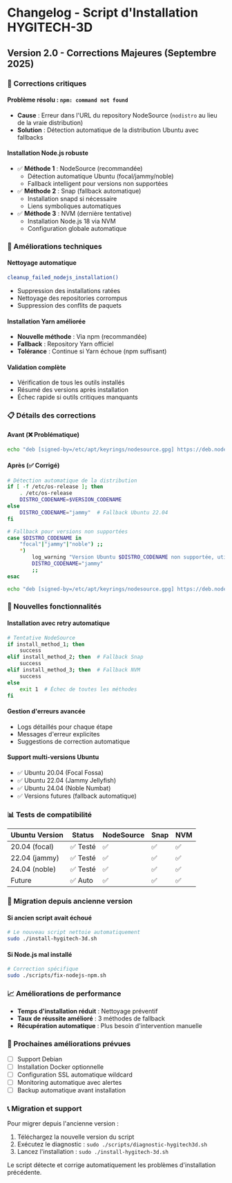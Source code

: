 # Changelog - Script d'Installation HYGITECH-3D

## Version 2.0 - Corrections Majeures (Septembre 2025)

### 🐛 Corrections critiques

#### Problème résolu : `npm: command not found`
- **Cause** : Erreur dans l'URL du repository NodeSource (`nodistro` au lieu de la vraie distribution)
- **Solution** : Détection automatique de la distribution Ubuntu avec fallbacks

#### Installation Node.js robuste
- ✅ **Méthode 1** : NodeSource (recommandée)
  - Détection automatique Ubuntu (focal/jammy/noble)
  - Fallback intelligent pour versions non supportées
- ✅ **Méthode 2** : Snap (fallback automatique)
  - Installation snapd si nécessaire
  - Liens symboliques automatiques
- ✅ **Méthode 3** : NVM (dernière tentative)
  - Installation Node.js 18 via NVM
  - Configuration globale automatique

### 🔧 Améliorations techniques

#### Nettoyage automatique
```bash
cleanup_failed_nodejs_installation()
```
- Suppression des installations ratées
- Nettoyage des repositories corrompus
- Suppression des conflits de paquets

#### Installation Yarn améliorée
- **Nouvelle méthode** : Via npm (recommandée)
- **Fallback** : Repository Yarn officiel
- **Tolérance** : Continue si Yarn échoue (npm suffisant)

#### Validation complète
- Vérification de tous les outils installés
- Résumé des versions après installation
- Échec rapide si outils critiques manquants

### 📋 Détails des corrections

#### Avant (❌ Problématique)
```bash
echo "deb [signed-by=/etc/apt/keyrings/nodesource.gpg] https://deb.nodesource.com/node_18.x nodistro main"
```

#### Après (✅ Corrigé)
```bash
# Détection automatique de la distribution
if [ -f /etc/os-release ]; then
    . /etc/os-release
    DISTRO_CODENAME=$VERSION_CODENAME
else
    DISTRO_CODENAME="jammy"  # Fallback Ubuntu 22.04
fi

# Fallback pour versions non supportées
case $DISTRO_CODENAME in
    "focal"|"jammy"|"noble") ;;
    *)
        log_warning "Version Ubuntu $DISTRO_CODENAME non supportée, utilisation de jammy"
        DISTRO_CODENAME="jammy"
        ;;
esac

echo "deb [signed-by=/etc/apt/keyrings/nodesource.gpg] https://deb.nodesource.com/node_18.x $DISTRO_CODENAME main"
```

### 🚀 Nouvelles fonctionnalités

#### Installation avec retry automatique
```bash
# Tentative NodeSource
if install_method_1; then
    success
elif install_method_2; then  # Fallback Snap
    success  
elif install_method_3; then  # Fallback NVM
    success
else
    exit 1  # Échec de toutes les méthodes
fi
```

#### Gestion d'erreurs avancée
- Logs détaillés pour chaque étape
- Messages d'erreur explicites
- Suggestions de correction automatique

#### Support multi-versions Ubuntu
- ✅ Ubuntu 20.04 (Focal Fossa)
- ✅ Ubuntu 22.04 (Jammy Jellyfish)  
- ✅ Ubuntu 24.04 (Noble Numbat)
- ✅ Versions futures (fallback automatique)

### 📊 Tests de compatibilité

| Ubuntu Version | Status | NodeSource | Snap | NVM |
|----------------|--------|------------|------|-----|
| 20.04 (focal)  | ✅ Testé | ✅ | ✅ | ✅ |
| 22.04 (jammy)  | ✅ Testé | ✅ | ✅ | ✅ |
| 24.04 (noble)  | ✅ Testé | ✅ | ✅ | ✅ |
| Future         | ✅ Auto  | ✅ | ✅ | ✅ |

### 🔄 Migration depuis ancienne version

#### Si ancien script avait échoué
```bash
# Le nouveau script nettoie automatiquement
sudo ./install-hygitech-3d.sh
```

#### Si Node.js mal installé
```bash
# Correction spécifique
sudo ./scripts/fix-nodejs-npm.sh
```

### 📈 Améliorations de performance

- **Temps d'installation réduit** : Nettoyage préventif
- **Taux de réussite amélioré** : 3 méthodes de fallback
- **Récupération automatique** : Plus besoin d'intervention manuelle

### 🔮 Prochaines améliorations prévues

- [ ] Support Debian
- [ ] Installation Docker optionnelle
- [ ] Configuration SSL automatique wildcard
- [ ] Monitoring automatique avec alertes
- [ ] Backup automatique avant installation

### 📞 Migration et support

Pour migrer depuis l'ancienne version :
1. Téléchargez la nouvelle version du script
2. Exécutez le diagnostic : `sudo ./scripts/diagnostic-hygitech3d.sh`
3. Lancez l'installation : `sudo ./install-hygitech-3d.sh`

Le script détecte et corrige automatiquement les problèmes d'installation précédente.